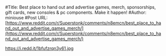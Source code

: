 #Title: Best place to hand out and advertise games, merch, sponsorships, gift cards, new consoles & pc components. Make it happen!
#Author: miniouse
#Post URL: [https://www.reddit.com/r/Superstonk/comments/n8emcn/best_place_to_hand_out_and_advertise_games_merch/](https://www.reddit.com/r/Superstonk/comments/n8emcn/best_place_to_hand_out_and_advertise_games_merch/)


https://i.redd.it/1bfufzrqn3y61.jpg